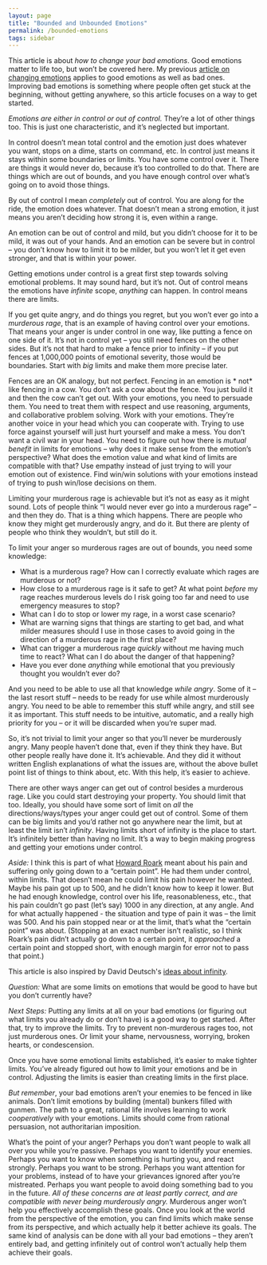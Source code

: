```yaml
---
layout: page
title: "Bounded and Unbounded Emotions"
permalink: /bounded-emotions
tags: sidebar
---
```


This article is about *how to change your bad emotions*. Good emotions matter to life too, but won’t be covered here. My previous [article on changing emotions](http://fallibleideas.com/emotions) applies to good emotions as well as bad ones. Improving bad emotions is something where people often get stuck at the beginning, without getting anywhere, so this article focuses on a way to get started.

*Emotions are either in control or out of control.* They’re a lot of other things too. This is just one characteristic, and it’s neglected but important.

In control doesn’t mean total control and the emotion just does whatever you want, stops on a dime, starts on command, etc. In control just means it stays within some boundaries or limits. You have some control over it. There are things it would never do, because it’s too controlled to do that. There are things which are out of bounds, and you have enough control over what’s going on to avoid those things.

By out of control I mean *completely* out of control. You are along for the ride, the emotion does whatever. That doesn’t mean a strong emotion, it just means you aren’t deciding how strong it is, even within a range.

An emotion can be out of control and mild, but you didn’t choose for it to be mild, it was out of your hands. And an emotion can be severe but in control – you don’t know how to limit it to be milder, but you won’t let it get even stronger, and that is within your power.

Getting emotions under control is a great first step towards solving emotional problems. It may sound hard, but it’s not. Out of control means the emotions have *infinite* scope, *anything* can happen. In control means there are limits.

If you get quite angry, and do things you regret, but you won’t ever go into a *murderous rage*, that is an example of having control over your emotions. That means your anger is under control in one way, like putting a fence on one side of it. It’s not in control yet – you still need fences on the other sides. But it’s not that hard to make a fence prior to infinity – if you put fences at 1,000,000 points of emotional severity, those would be boundaries. Start with *big* limits and make them more precise later.

Fences are an OK analogy, but not perfect. Fencing in an emotion is * not* like fencing in a cow. You don’t ask a cow about the fence. You just build it and then the cow can’t get out. With your emotions, you need to persuade them. You need to treat them with respect and use reasoning, arguments, and collaborative problem solving. Work with your emotions. They’re another voice in your head which you can cooperate with. Trying to use force against yourself will just hurt yourself and make a mess. You don’t want a civil war in your head. You need to figure out how there is *mutual benefit* in limits for emotions – why does it make sense from the emotion’s perspective? What does the emotion value and what kind of limits are compatible with that? Use empathy instead of just trying to will your emotion out of existence. Find win/win solutions with your emotions instead of trying to push win/lose decisions on them.

Limiting your murderous rage is achievable but it’s not as easy as it might sound. Lots of people think “I would never ever go into a murderous rage” – and then they do. That is a thing which happens. There are people who know they might get murderously angry, and do it. But there are plenty of people who think they wouldn’t, but still do it.

To limit your anger so murderous rages are out of bounds, you need some knowledge:

- What is a murderous rage? How can I correctly evaluate which rages are murderous or not?
- How close to a murderous rage is it safe to get? At what point *before* my rage reaches murderous levels do I risk going too far and need to use emergency measures to stop?
- What can I do to stop or lower my rage, in a worst case scenario?
- What are warning signs that things are starting to get bad, and what milder measures should I use in those cases to avoid going in the direction of a murderous rage in the first place?
- What can trigger a murderous rage *quickly* without me having much time to react? What can I do about the danger of that happening?
- Have you ever done *anything* while emotional that you previously thought you wouldn’t ever do?

And you need to be able to use all that knowledge *while angry*. Some of it – the last resort stuff – needs to be ready for use while almost murderously angry. You need to be able to remember this stuff while angry, and still see it as important. This stuff needs to be intuitive, automatic, and a really high priority for you – or it will be discarded when you’re super mad.

So, it’s not trivial to limit your anger so that you’ll never be murderously angry. Many people haven’t done that, even if they think they have. But other people really have done it. It’s achievable. And they did it without written English explanations of what the issues are, without the above bullet point list of things to think about, etc. With this help, it’s easier to achieve.

There are other ways anger can get out of control besides a murderous rage. Like you could start destroying your property. You should limit that too. Ideally, you should have some sort of limit on *all* the directions/ways/types your anger could get out of control. Some of them can be big limits and you’d rather not go anywhere near the limit, but at least the limit isn’t *infinity*. Having limits short of infinity is the place to start. It’s infinitely better than having no limit. It’s a way to begin making progress and getting your emotions under control.

*Aside:* I think this is part of what [Howard Roark](https://www.amazon.com/Fountainhead-Ayn-Rand-ebook/dp/B002OSXDAU?tag=curi04-20) meant about his pain and suffering only going down to a “certain point”. He had them under control, within limits. That doesn’t mean he could limit his pain however he wanted. Maybe his pain got up to 500, and he didn’t know how to keep it lower. But he had enough knowledge, control over his life, reasonableness, etc., that his pain couldn’t go past (let’s say) 1000 in any direction, at any angle. And for what actually happened - the situation and type of pain it was – the limit was 500. And his pain stopped near or at the limit, that’s what the “certain point” was about. (Stopping at an exact number isn’t realistic, so I think Roark’s pain didn’t actually go down to a certain point, it *approached* a certain point and stopped short, with enough margin for error not to pass that point.)

This article is also inspired by David Deutsch's [ideas about infinity](http://beginningofinfinity.com).

*Question:* What are some limits on emotions that would be good to have but you don’t currently have?

*Next Steps:* Putting any limits at all on your bad emotions (or figuring out what limits you already do or don’t have) is a good way to get started. After that, try to improve the limits. Try to prevent non-murderous rages too, not just murderous ones. Or limit your shame, nervousness, worrying, broken hearts, or condescension.

Once you have some emotional limits established, it’s easier to make tighter limits. You’ve already figured out how to limit your emotions and be in control. Adjusting the limits is easier than creating limits in the first place.

*But remember*, your bad emotions aren’t your enemies to be fenced in like animals. Don’t limit emotions by building (mental) bunkers filled with gunmen. The path to a great, rational life involves learning to work *cooperatively* with your emotions. Limits should come from rational persuasion, not authoritarian imposition.

What’s the point of your anger? Perhaps you don’t want people to walk all over you while you’re passive. Perhaps you want to identify your enemies. Perhaps you want to know when something is hurting you, and react strongly. Perhaps you want to be strong. Perhaps you want attention for your problems, instead of to have your grievances ignored after you’re mistreated. Perhaps you want people to avoid doing something bad to you in the future. *All of these concerns are at least partly correct, and are compatible with never being murderously angry.* Murderous anger won’t help you effectively accomplish these goals. Once you look at the world from the perspective of the emotion, you can find limits which make sense from its perspective, and which actually help it better achieve its goals. The same kind of analysis can be done with all your bad emotions – they aren’t entirely bad, and getting infinitely out of control won’t actually help them achieve their goals.